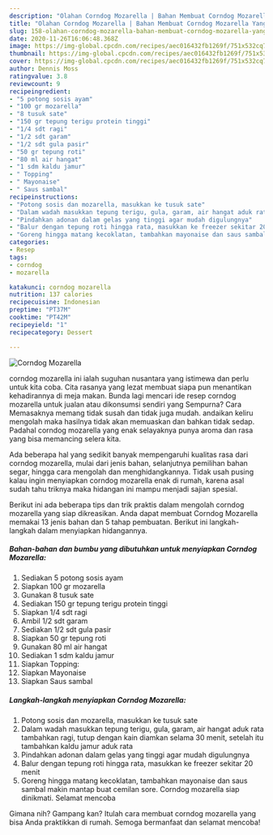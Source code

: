 ```yaml
---
description: "Olahan Corndog Mozarella | Bahan Membuat Corndog Mozarella Yang Enak dan Simpel"
title: "Olahan Corndog Mozarella | Bahan Membuat Corndog Mozarella Yang Enak dan Simpel"
slug: 158-olahan-corndog-mozarella-bahan-membuat-corndog-mozarella-yang-enak-dan-simpel
date: 2020-11-26T16:06:48.368Z
image: https://img-global.cpcdn.com/recipes/aec016432fb1269f/751x532cq70/corndog-mozarella-foto-resep-utama.jpg
thumbnail: https://img-global.cpcdn.com/recipes/aec016432fb1269f/751x532cq70/corndog-mozarella-foto-resep-utama.jpg
cover: https://img-global.cpcdn.com/recipes/aec016432fb1269f/751x532cq70/corndog-mozarella-foto-resep-utama.jpg
author: Dennis Moss
ratingvalue: 3.8
reviewcount: 9
recipeingredient:
- "5 potong sosis ayam"
- "100 gr mozarella"
- "8 tusuk sate"
- "150 gr tepung terigu protein tinggi"
- "1/4 sdt ragi"
- "1/2 sdt garam"
- "1/2 sdt gula pasir"
- "50 gr tepung roti"
- "80 ml air hangat"
- "1 sdm kaldu jamur"
- " Topping"
- " Mayonaise"
- " Saus sambal"
recipeinstructions:
- "Potong sosis dan mozarella, masukkan ke tusuk sate"
- "Dalam wadah masukkan tepung terigu, gula, garam, air hangat aduk rata tambahkan ragi, tutup dengan kain diamkan selama 30 menit, setelah itu tambahkan kaldu jamur aduk rata"
- "Pindahkan adonan dalam gelas yang tinggi agar mudah digulungnya"
- "Balur dengan tepung roti hingga rata, masukkan ke freezer sekitar 20 menit"
- "Goreng hingga matang kecoklatan, tambahkan mayonaise dan saus sambal makin mantap buat cemilan sore. Corndog mozarella siap dinikmati. Selamat mencoba"
categories:
- Resep
tags:
- corndog
- mozarella

katakunci: corndog mozarella 
nutrition: 137 calories
recipecuisine: Indonesian
preptime: "PT37M"
cooktime: "PT42M"
recipeyield: "1"
recipecategory: Dessert

---
```



![Corndog Mozarella](https://img-global.cpcdn.com/recipes/aec016432fb1269f/751x532cq70/corndog-mozarella-foto-resep-utama.jpg)


corndog mozarella ini ialah suguhan nusantara yang istimewa dan perlu untuk kita coba. Cita rasanya yang lezat membuat siapa pun menantikan kehadirannya di meja makan.
Bunda lagi mencari ide resep corndog mozarella untuk jualan atau dikonsumsi sendiri yang Sempurna? Cara Memasaknya memang tidak susah dan tidak juga mudah. andaikan keliru mengolah maka hasilnya tidak akan memuaskan dan bahkan tidak sedap. Padahal corndog mozarella yang enak selayaknya punya aroma dan rasa yang bisa memancing selera kita.

Ada beberapa hal yang sedikit banyak mempengaruhi kualitas rasa dari corndog mozarella, mulai dari jenis bahan, selanjutnya pemilihan bahan segar, hingga cara mengolah dan menghidangkannya. Tidak usah pusing kalau ingin menyiapkan corndog mozarella enak di rumah, karena asal sudah tahu triknya maka hidangan ini mampu menjadi sajian spesial.




Berikut ini ada beberapa tips dan trik praktis dalam mengolah corndog mozarella yang siap dikreasikan. Anda dapat membuat Corndog Mozarella memakai 13 jenis bahan dan 5 tahap pembuatan. Berikut ini langkah-langkah dalam menyiapkan hidangannya.

<!--inarticleads1-->

##### Bahan-bahan dan bumbu yang dibutuhkan untuk menyiapkan Corndog Mozarella:

1. Sediakan 5 potong sosis ayam
1. Siapkan 100 gr mozarella
1. Gunakan 8 tusuk sate
1. Sediakan 150 gr tepung terigu protein tinggi
1. Siapkan 1/4 sdt ragi
1. Ambil 1/2 sdt garam
1. Sediakan 1/2 sdt gula pasir
1. Siapkan 50 gr tepung roti
1. Gunakan 80 ml air hangat
1. Sediakan 1 sdm kaldu jamur
1. Siapkan  Topping:
1. Siapkan  Mayonaise
1. Siapkan  Saus sambal




<!--inarticleads2-->

##### Langkah-langkah menyiapkan Corndog Mozarella:

1. Potong sosis dan mozarella, masukkan ke tusuk sate
1. Dalam wadah masukkan tepung terigu, gula, garam, air hangat aduk rata tambahkan ragi, tutup dengan kain diamkan selama 30 menit, setelah itu tambahkan kaldu jamur aduk rata
1. Pindahkan adonan dalam gelas yang tinggi agar mudah digulungnya
1. Balur dengan tepung roti hingga rata, masukkan ke freezer sekitar 20 menit
1. Goreng hingga matang kecoklatan, tambahkan mayonaise dan saus sambal makin mantap buat cemilan sore. Corndog mozarella siap dinikmati. Selamat mencoba




Gimana nih? Gampang kan? Itulah cara membuat corndog mozarella yang bisa Anda praktikkan di rumah. Semoga bermanfaat dan selamat mencoba!

